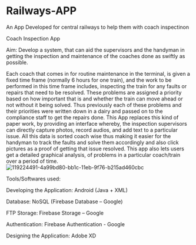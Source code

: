 # Railways-APP
An App Developed for central railways to help them with coach inspectinon

Coach Inspection App

Aim: Develop a system, that can aid the supervisors and the handyman in getting the inspection and maintenance of the coaches done as swiftly as possible.

Each coach that comes in for routine maintenance in the terminal, is given a fixed time frame (normally 6 hours for one train), and the work to be performed in this time frame includes, inspecting the train for any faults or repairs that need to be resolved. These problems are assigned a priority based on how important that is and whether the train can move ahead or not without it being solved. Thus previously each of these problems and their priorities were written down in a dairy and passed on to the compliance staff to get the repairs done. This App replaces this kind of paper work, by providing an interface whereby, the inspection supervisors can directly capture photos, record audios, and add text to a particular issue. All this data is sorted coach wise thus making it easier for the handyman to track the faults and solve them accordingly and also click pictures as a proof of getting that issue resolved. This app also lets users get a detailed graphical analysis, of problems in a particular coach/train over a period of time.
![119224491-4a99bd80-bb1c-11eb-9f76-b215ad460cbc](https://user-images.githubusercontent.com/36404239/133330049-a217ce32-adfc-4756-a34a-edba7c142875.png)


Tools/Softwares used:

Developing the Application: Android (Java + XML)

Database: NoSQL (Firebase Database – Google)

FTP Storage: Firebase Storage – Google

Authentication: Firebase Authentication - Google

Designing the Application: Adobe XD
